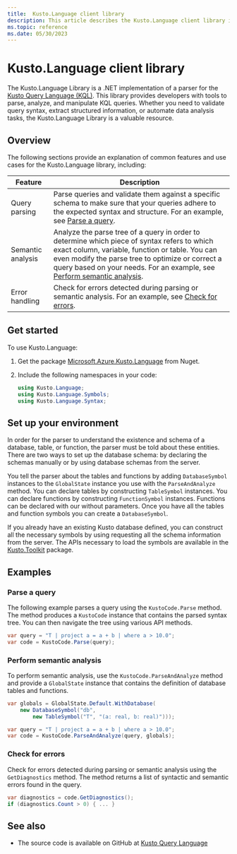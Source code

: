 ```yaml
---
title:  Kusto.Language client library
description: This article describes the Kusto.Language client library in Azure Data Explorer.
ms.topic: reference
ms.date: 05/30/2023
---
```


# Kusto.Language client library

The Kusto.Language Library is a .NET implementation of a parser for the [Kusto Query Language (KQL)](../../query/index.md). This library provides developers with tools to parse, analyze, and manipulate KQL queries. Whether you need to validate query syntax, extract structured information, or automate data analysis tasks, the Kusto.Language Library is a valuable resource.

## Overview

The following sections provide an explanation of common features and use cases for the Kusto.Language library, including:

| Feature | Description |
|--|--|
| Query parsing | Parse queries and validate them against a specific schema to make sure that your queries adhere to the expected syntax and structure. For an example, see [Parse a query](#parse-a-query). |
| Semantic analysis | Analyze the parse tree of a query in order to determine which piece of syntax refers to which exact column, variable, function or table. You can even modify the parse tree to optimize or correct a query based on your needs. For an example, see [Perform semantic analysis](#perform-semantic-analysis). |
| Error handling | Check for errors detected during parsing or semantic analysis. For an example, see [Check for errors](#check-for-errors). |

## Get started

To use Kusto.Language:

1. Get the package [Microsoft.Azure.Kusto.Language](https://www.nuget.org/packages/Microsoft.Azure.Kusto.Language/) from Nuget.

1. Include the following namespaces in your code:

    ```csharp
    using Kusto.Language;
    using Kusto.Language.Symbols;
    using Kusto.Language.Syntax;
    ```

## Set up your environment

In order for the parser to understand the existence and schema of a database, table, or function, the parser must be told about these entities. There are two ways to set up the database schema: by declaring the schemas manually or by using database schemas from the server.

You tell the parser about the tables and functions by adding `DatabaseSymbol` instances to the `GlobalState` instance you use with the `ParseAndAnalyze` method.
You can declare tables by constructing `TableSymbol` instances.
You can declare functions by constructing `FunctionSymbol` instances. Functions can be declared with our without parameters.
Once you have all the tables and function symbols you can create a `DatabaseSymbol`.

If you already have an existing Kusto database defined, you can construct all the necessary symbols by using requesting all the schema information from the server. The APIs necessary to load the symbols are available in the [Kusto.Toolkit](https://www.nuget.org/packages/Kusto.Toolkit/) package.

## Examples

### Parse a query

The following example parses a query using the `KustoCode.Parse` method. The method produces a `KustoCode` instance that contains the parsed syntax tree. You can then navigate the tree using various API methods.

```csharp
var query = "T | project a = a + b | where a > 10.0";
var code = KustoCode.Parse(query);
```

### Perform semantic analysis

To perform semantic analysis, use the `KustoCode.ParseAndAnalyze` method and provide a `GlobalState` instance that contains the definition of database tables and functions. 

```csharp
var globals = GlobalState.Default.WithDatabase(
    new DatabaseSymbol("db",
        new TableSymbol("T", "(a: real, b: real)")));

var query = "T | project a = a + b | where a > 10.0";
var code = KustoCode.ParseAndAnalyze(query, globals);
```

### Check for errors

Check for errors detected during parsing or semantic analysis using the `GetDiagnostics` method. The method returns a list of syntactic and semantic errors found in the query.

```csharp
var diagnostics = code.GetDiagnostics();
if (diagnostics.Count > 0) { ... }
```

## See also

* The source code is available on GitHub at [Kusto Query Language](https://github.com/microsoft/Kusto-Query-Language)
